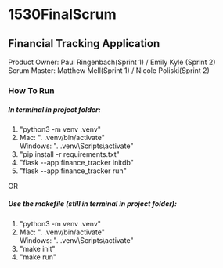 # 1530FinalScrum

## Financial Tracking Application
Product Owner: Paul Ringenbach(Sprint 1) / Emily Kyle (Sprint 2)  
Scrum Master: Matthew Mell(Sprint 1) / Nicole Poliski(Sprint 2)


### How To Run
##### In terminal in project folder:
1. "python3 -m venv .venv"
2. Mac: ". .venv/bin/activate"  
   Windows: ". .venv\Scripts\activate"
3. "pip install -r requirements.txt"
4. "flask --app finance_tracker initdb"
5. "flask --app finance_tracker run"

OR 
##### Use the makefile (still in terminal in project folder): 
1. "python3 -m venv .venv"
2. Mac: ". .venv/bin/activate"  
   Windows: ". .venv\Scripts\activate"
2. "make init"
3. "make run"
